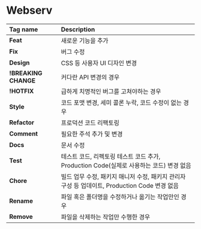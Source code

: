 # Webserv

| Tag name           | Description |
|:-------------------|:------------|
|**Feat**            |새로운 기능을 추가|
|**Fix**             |버그 수정|
|**Design**          |CSS 등 사용자 UI 디자인 변경|
|**!BREAKING CHANGE**|커다란 API 변경의 경우|
|**!HOTFIX**         |급하게 치명적인 버그를 고쳐야하는 경우|
|**Style**           |코드 포맷 변경, 세미 콜론 누락, 코드 수정이 없는 경우|
|**Refactor**        |프로덕션 코드 리팩토링|
|**Comment**         |필요한 주석 추가 및 변경|
|**Docs**            |문서 수정|
|**Test**            |테스트 코드, 리펙토링 테스트 코드 추가, Production Code(실제로 사용하는 코드) 변경 없음|
|**Chore**           |빌드 업무 수정, 패키지 매니저 수정, 패키지 관리자 구성 등 업데이트, Production Code 변경 없음|
|**Rename**          |파일 혹은 폴더명을 수정하거나 옮기는 작업만인 경우|
|**Remove**          |파일을 삭제하는 작업만 수행한 경우|

<!-- 
// 서버, 로케이션 스트링 넣음
// 열린괄호 넣으면 열린괄호 넣음
// 닫힌괄호 받으면 열린괄호 뺌

// 플래그
// 서버, 로케이션, 카운트
// 의사코드
// 서버를 넣을떄 : 서버를 만나면 서버플래그랑 로케이션플래그 검사한 후 서버 스트링을 스택에 넣고 카운트를 올린다. 플래그를 서버로 바꾼다
// 로케이션을 넣을때 : 로케이션을 만나면 서버플래그랑 로케이션플래그를 검사한 후 로케이션 스트링을 스택에 넣고 카운트를 올린다 플래그를 로케이션으로 바꾼다
// 열린괄호를 만나면 열린괄호를 스택에 넣는다.
// 닫힌괄호를 만나면 열린괄호 - 스트링 순서를 맞추어서 스택에서 뺀다. 카운트를 내린다. 플래그를 끈다. 
// 다 읽었을때 카운트가 남아 있으면 에러
// 카운트가 0일때 스택이 비어있지 않으면 에러

// ;룰 끝 
//find로 ;을 찾는다. 못찾으면 에러
//;뒤에 널문자랑 닫는 괄호문자가 아니면 에러

//서버 안에 서버  서버가 꺼져있는지
//로케이션 안에 서버 로케이션이 켜져있는지 

//로케이션 안에 로케이션 로케이션이 꺼져있는지 
//서버 밖에 로케이션 서버가 꺼져있는지 

// server 조건식인 경우
// if (serverFlag == on)
//  '{' 시작전에 문자열이 들어온다 -> error

// to do  ##########################################################################3
// location 조건식인 경우
// if (lacationFlag == on)
//  '{' 시작전에 문자열이 들어온다 -> path

// location 조건식인 경우
// if (location == on)
// 문자열이 있어야 하나??  

// 로케이션 path 저장하는 기능 추가해야함
// 키벨류 집어넣을떄 세미콜론 처리 
// 서버 저장하는 자료구조 맵으로 변경 -> 이유 ) 어차피 ip주소로 찾아야하는데 map이 효율적임
//


--> 